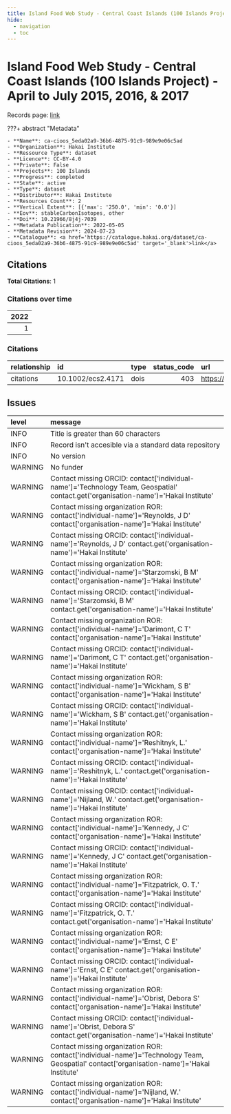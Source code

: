 ```yaml
---
title: Island Food Web Study - Central Coast Islands (100 Islands Project) - April to July 2015, 2016, & 2017
hide:
  - navigation
  - toc
---
```


# Island Food Web Study - Central Coast Islands (100 Islands Project) - April to July 2015, 2016, & 2017

Records page: <a href='https://catalogue.hakai.org/dataset/ca-cioos_5eda02a9-36b6-4875-91c9-989e9e06c5ad' target='_blank'>link</a>

???+ abstract "Metadata"

    - **Name**: ca-cioos_5eda02a9-36b6-4875-91c9-989e9e06c5ad 
    - **Organization**: Hakai Institute 
    - **Ressource Type**: dataset 
    - **Licence**: CC-BY-4.0 
    - **Private**: False 
    - **Projects**: 100 Islands 
    - **Progress**: completed 
    - **State**: active 
    - **Type**: dataset 
    - **Distributor**: Hakai Institute 
    - **Resources Count**: 2 
    - **Vertical Extent**: [{'max': '250.0', 'min': '0.0'}] 
    - **Eov**: stableCarbonIsotopes, other 
    - **Doi**: 10.21966/8j4j-7039 
    - **Metadata Publication**: 2022-05-05 
    - **Metadata Revision**: 2024-07-23 
    - **Catalogue**: <a href='https://catalogue.hakai.org/dataset/ca-cioos_5eda02a9-36b6-4875-91c9-989e9e06c5ad' target='_blank'>link</a> 

<div id='map'></div>


## Citations

**Total Citations**: 1

### Citations over time

|   2022 |
|-------:|
|      1 |

### Citations

| relationship   | id                | type   |   status_code | url                                                               |
|:---------------|:------------------|:-------|--------------:|:------------------------------------------------------------------|
| citations      | 10.1002/ecs2.4171 | dois   |           403 | https://esajournals.onlinelibrary.wiley.com/doi/10.1002/ecs2.4171 |




## Issues
| level   | message                                                                                                                                    |
|:--------|:-------------------------------------------------------------------------------------------------------------------------------------------|
| INFO    | Title is greater than 60 characters                                                                                                        |
| INFO    | Record isn't accesible via a standard data repository                                                                                      |
| INFO    | No version                                                                                                                                 |
| WARNING | No funder                                                                                                                                  |
| WARNING | Contact missing ORCID: contact['individual-name']='Technology Team, Geospatial' contact.get('organisation-name')='Hakai Institute'         |
| WARNING | Contact missing organization ROR:  contact['individual-name']='Reynolds, J D' contact['organisation-name']='Hakai Institute'               |
| WARNING | Contact missing ORCID: contact['individual-name']='Reynolds, J D' contact.get('organisation-name')='Hakai Institute'                       |
| WARNING | Contact missing organization ROR:  contact['individual-name']='Starzomski, B M' contact['organisation-name']='Hakai Institute'             |
| WARNING | Contact missing ORCID: contact['individual-name']='Starzomski, B M' contact.get('organisation-name')='Hakai Institute'                     |
| WARNING | Contact missing organization ROR:  contact['individual-name']='Darimont, C T' contact['organisation-name']='Hakai Institute'               |
| WARNING | Contact missing ORCID: contact['individual-name']='Darimont, C T' contact.get('organisation-name')='Hakai Institute'                       |
| WARNING | Contact missing organization ROR:  contact['individual-name']='Wickham, S B' contact['organisation-name']='Hakai Institute'                |
| WARNING | Contact missing ORCID: contact['individual-name']='Wickham, S B' contact.get('organisation-name')='Hakai Institute'                        |
| WARNING | Contact missing organization ROR:  contact['individual-name']='Reshitnyk, L.' contact['organisation-name']='Hakai Institute'               |
| WARNING | Contact missing ORCID: contact['individual-name']='Reshitnyk, L.' contact.get('organisation-name')='Hakai Institute'                       |
| WARNING | Contact missing ORCID: contact['individual-name']='Nijland, W.' contact.get('organisation-name')='Hakai Institute'                         |
| WARNING | Contact missing organization ROR:  contact['individual-name']='Kennedy, J C' contact['organisation-name']='Hakai Institute'                |
| WARNING | Contact missing ORCID: contact['individual-name']='Kennedy, J C' contact.get('organisation-name')='Hakai Institute'                        |
| WARNING | Contact missing organization ROR:  contact['individual-name']='Fitzpatrick, O. T.' contact['organisation-name']='Hakai Institute'          |
| WARNING | Contact missing ORCID: contact['individual-name']='Fitzpatrick, O. T.' contact.get('organisation-name')='Hakai Institute'                  |
| WARNING | Contact missing organization ROR:  contact['individual-name']='Ernst, C E' contact['organisation-name']='Hakai Institute'                  |
| WARNING | Contact missing ORCID: contact['individual-name']='Ernst, C E' contact.get('organisation-name')='Hakai Institute'                          |
| WARNING | Contact missing organization ROR:  contact['individual-name']='Obrist, Debora S' contact['organisation-name']='Hakai Institute'            |
| WARNING | Contact missing ORCID: contact['individual-name']='Obrist, Debora S' contact.get('organisation-name')='Hakai Institute'                    |
| WARNING | Contact missing organization ROR:  contact['individual-name']='Technology Team, Geospatial' contact['organisation-name']='Hakai Institute' |
| WARNING | Contact missing organization ROR:  contact['individual-name']='Nijland, W.' contact['organisation-name']='Hakai Institute'                 |


<script>
   document.addEventListener("DOMContentLoaded", function() {
    var map = L.map('map').setView([51.505, -125.09], 5);
    L.tileLayer('https://tile.openstreetmap.org/{z}/{x}/{y}.png', {
        maxZoom: 19,
        attribution: '&copy; <a href="http://www.openstreetmap.org/copyright">OpenStreetMap</a>'
    }).addTo(map);
    var geojsonFeature = {
        "type": "Feature",
        "properties": {
            "name" : "Island Food Web Study - Central Coast Islands (100 Islands Project) - April to July 2015, 2016, & 2017"
        },
        "geometry": {'type': 'Polygon', 'coordinates': [[[-128.6, 51.39], [-127.6, 51.39], [-127.6, 52.08], [-128.6, 52.08], [-128.6, 51.39]]]}
    }
    L.geoJSON(geojsonFeature).addTo(map);
   })
</script>